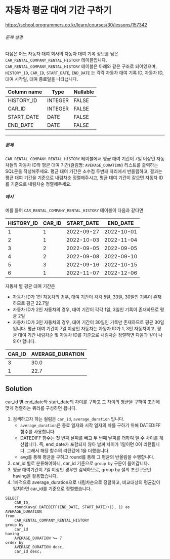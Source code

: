 # 자동차 평균 대여 기간 구하기

https://school.programmers.co.kr/learn/courses/30/lessons/157342

###### 문제 설명

다음은 어느 자동차 대여 회사의 자동차 대여 기록 정보를 담은 `CAR_RENTAL_COMPANY_RENTAL_HISTORY` 테이블입니다. `CAR_RENTAL_COMPANY_RENTAL_HISTORY` 테이블은 아래와 같은 구조로 되어있으며, `HISTORY_ID`, `CAR_ID`, `START_DATE`, `END_DATE` 는 각각 자동차 대여 기록 ID, 자동차 ID, 대여 시작일, 대여 종료일을 나타냅니다.

| Column name | Type    | Nullable |
| ----------- | ------- | -------- |
| HISTORY_ID  | INTEGER | FALSE    |
| CAR_ID      | INTEGER | FALSE    |
| START_DATE  | DATE    | FALSE    |
| END_DATE    | DATE    | FALSE    |

------

##### 문제

`CAR_RENTAL_COMPANY_RENTAL_HISTORY` 테이블에서 평균 대여 기간이 7일 이상인 자동차들의 자동차 ID와 평균 대여 기간(컬럼명: `AVERAGE_DURATION`) 리스트를 출력하는 SQL문을 작성해주세요. 평균 대여 기간은 소수점 두번째 자리에서 반올림하고, 결과는 평균 대여 기간을 기준으로 내림차순 정렬해주시고, 평균 대여 기간이 같으면 자동차 ID를 기준으로 내림차순 정렬해주세요.

##### 예시

예를 들어 `CAR_RENTAL_COMPANY_RENTAL_HISTORY` 테이블이 다음과 같다면

| HISTORY_ID | CAR_ID | START_DATE | END_DATE   |
| ---------- | ------ | ---------- | ---------- |
| 1          | 1      | 2022-09-27 | 2022-10-01 |
| 2          | 1      | 2022-10-03 | 2022-11-04 |
| 3          | 2      | 2022-09-05 | 2022-09-05 |
| 4          | 2      | 2022-09-08 | 2022-09-10 |
| 5          | 3      | 2022-09-16 | 2022-10-15 |
| 6          | 1      | 2022-11-07 | 2022-12-06 |

자동차 별 평균 대여 기간은

- 자동차 ID가 1인 자동차의 경우, 대여 기간이 각각 5일, 33일, 30일인 기록이 존재하므로 평균 22.7일
- 자동차 ID가 2인 자동차의 경우, 대여 기간이 각각 1일, 3일인 기록이 존재하므로 평균 2일
- 자동차 ID가 3인 자동차의 경우, 대여 기간이 30일인 기록만 존재하므로 평균 30일 입니다. 평균 대여 기간이 7일 이상인 자동차는 자동차 ID가 1, 3인 자동차이고, 평균 대여 기간 내림차순 및 자동차 ID를 기준으로 내림차순 정렬하면 다음과 같이 나와야 합니다.

| CAR_ID | AVERAGE_DURATION |
| ------ | ---------------- |
| 3      | 30.0             |
| 1      | 22.7             |



## Solution

car_id 별 end_date와 start_date의 차이를 구하고 그 차이의 평균을 구하여 조건에 맞게 정렬하는  쿼리를 구성하면 됩니다.

1. 검색하고자 하는 컬럼은 `car_id`, `average_duration` 입니다.
   - `average_duration`은 종료 일자와 시작 일자의 차를 구하기 위해 DATEDIFF 함수를 사용합니다.
   - DATEDIFF 함수는 첫 번째 날짜를 빼고 두 번째 날짜를 더하여 일 수 차이를 계산합니다. 즉, end_date가 포함되지 않아 날짜 차이가 1일이면 0이 리턴됩니다. 그래서 해당 함수의 리턴값에 1을 더했습니다.
   - avg를 통해 평균을 구하고 round를 통해 그 평균의 반올림을 수행합니다.
2. car_id 별로 분류해야하니, car_id 기준으로 `group by` 구문이 들어갑니다.
3. 평균 대여기간이 7일 이상인 경우만 검색하므로, group by 절의 조건구문인 having을 활용했습니다.
4. 1차적으로 average_duration으로 내림차순으로 정렬하고, 비교대상의 평균값이 일치하면 car_id를 기준으로 정렬했습니다.

```mysql
SELECT 
    CAR_ID, 
    round(avg( DATEDIFF(END_DATE, START_DATE)+1), 1) as AVERAGE_DURATION 
from 
    CAR_RENTAL_COMPANY_RENTAL_HISTORY 
group by 
    car_id 
having 
    AVERAGE_DURATION >= 7 
order by 
    AVERAGE_DURATION desc, 
    car_id desc;
```

